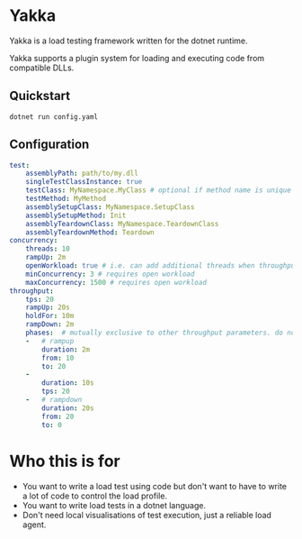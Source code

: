 # Yakka
Yakka is a load testing framework written for the dotnet runtime.

Yakka supports a plugin system for loading and executing code from compatible DLLs.

## Quickstart
`dotnet run config.yaml`

## Configuration
```yaml
test:
    assemblyPath: path/to/my.dll
    singleTestClassInstance: true
    testClass: MyNamespace.MyClass # optional if method name is unique in the assembly
    testMethod: MyMethod
    assemblySetupClass: MyNamespace.SetupClass
    assemblySetupMethod: Init
    assemblyTeardownClass: MyNamespace.TeardownClass
    assemblyTeardownMethod: Teardown
concurrency:
    threads: 10 
    rampUp: 2m
    openWorkload: true # i.e. can add additional threads when throughput is not met
    minConcurrency: 3 # requires open workload
    maxConcurrency: 1500 # requires open workload
throughput:
    tps: 20
    rampUp: 20s
    holdFor: 10m
    rampDown: 2m
    phases:  # mutually exclusive to other throughput parameters. do not provide both phases AND tps, rampUp, holdFor or rampDown
    -   # rampup
        duration: 2m
        from: 10
        to: 20
    -
        duration: 10s
        tps: 20
    -   # rampdown
        duration: 20s
        from: 20
        to: 0
```

# Who this is for
* You want to write a load test using code but don't want to have to write a lot of code to control the load profile.
* You want to write load tests in a dotnet language.
* Don't need local visualisations of test execution, just a reliable load agent.
